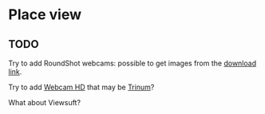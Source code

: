 # Place view

## TODO

Try to add RoundShot webcams: possible to get images from the [download link](https://tignes.roundshot.com/download/83387935/?path=val-claret).

Try to add [Webcam HD](https://m.webcam-hd.com/praboure/front-de-neige) that may be [Trinum](https://www.trinum.com/ibox/ftpcam/mega_praboure_front-de-neige.jpg)?

What about Viewsuft?
